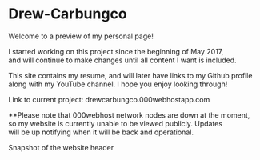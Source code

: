 # Drew-Carbungco
Welcome to a preview of my personal page!

I started working on this project since the beginning of May 2017,<br >
and will continue to make changes until all content I want is included.

This site contains my resume, and will later have links to my Github profile<br >
along with my YouTube channel.  I hope you enjoy looking through!

Link to current project: drewcarbungco.000webhostapp.com

**Please note that 000webhost network nodes are down at the moment,<br >
so my website is currently unable to be viewed publicly.  Updates<br >
will be up notifying when it will be back and operational.

Snapshot of the website header
